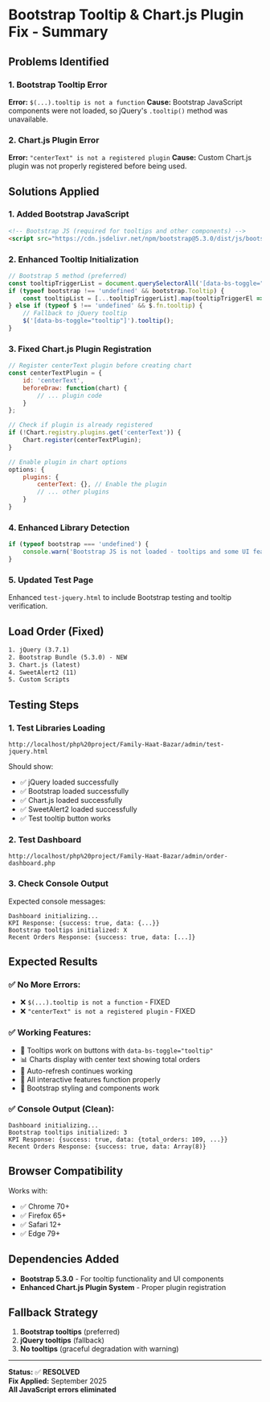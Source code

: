 # Bootstrap Tooltip & Chart.js Plugin Fix - Summary

## Problems Identified

### 1. Bootstrap Tooltip Error
**Error:** `$(...).tooltip is not a function`
**Cause:** Bootstrap JavaScript components were not loaded, so jQuery's `.tooltip()` method was unavailable.

### 2. Chart.js Plugin Error  
**Error:** `"centerText" is not a registered plugin`
**Cause:** Custom Chart.js plugin was not properly registered before being used.

## Solutions Applied

### 1. Added Bootstrap JavaScript
```html
<!-- Bootstrap JS (required for tooltips and other components) -->
<script src="https://cdn.jsdelivr.net/npm/bootstrap@5.3.0/dist/js/bootstrap.bundle.min.js"></script>
```

### 2. Enhanced Tooltip Initialization
```javascript
// Bootstrap 5 method (preferred)
const tooltipTriggerList = document.querySelectorAll('[data-bs-toggle="tooltip"]');
if (typeof bootstrap !== 'undefined' && bootstrap.Tooltip) {
    const tooltipList = [...tooltipTriggerList].map(tooltipTriggerEl => new bootstrap.Tooltip(tooltipTriggerEl));
} else if (typeof $ !== 'undefined' && $.fn.tooltip) {
    // Fallback to jQuery tooltip
    $('[data-bs-toggle="tooltip"]').tooltip();
}
```

### 3. Fixed Chart.js Plugin Registration
```javascript
// Register centerText plugin before creating chart
const centerTextPlugin = {
    id: 'centerText',
    beforeDraw: function(chart) {
        // ... plugin code
    }
};

// Check if plugin is already registered
if (!Chart.registry.plugins.get('centerText')) {
    Chart.register(centerTextPlugin);
}

// Enable plugin in chart options
options: {
    plugins: {
        centerText: {}, // Enable the plugin
        // ... other plugins
    }
}
```

### 4. Enhanced Library Detection
```javascript
if (typeof bootstrap === 'undefined') {
    console.warn('Bootstrap JS is not loaded - tooltips and some UI features may not work');
}
```

### 5. Updated Test Page
Enhanced `test-jquery.html` to include Bootstrap testing and tooltip verification.

## Load Order (Fixed)
```html
1. jQuery (3.7.1)
2. Bootstrap Bundle (5.3.0) - NEW
3. Chart.js (latest)
4. SweetAlert2 (11)
5. Custom Scripts
```

## Testing Steps

### 1. Test Libraries Loading
```
http://localhost/php%20project/Family-Haat-Bazar/admin/test-jquery.html
```
Should show:
- ✅ jQuery loaded successfully
- ✅ Bootstrap loaded successfully  
- ✅ Chart.js loaded successfully
- ✅ SweetAlert2 loaded successfully
- ✅ Test tooltip button works

### 2. Test Dashboard
```
http://localhost/php%20project/Family-Haat-Bazar/admin/order-dashboard.php
```

### 3. Check Console Output
Expected console messages:
```
Dashboard initializing...
KPI Response: {success: true, data: {...}}
Bootstrap tooltips initialized: X
Recent Orders Response: {success: true, data: [...]}
```

## Expected Results

### ✅ No More Errors:
- ❌ `$(...).tooltip is not a function` - FIXED
- ❌ `"centerText" is not a registered plugin` - FIXED

### ✅ Working Features:
- 🔧 Tooltips work on buttons with `data-bs-toggle="tooltip"`
- 📊 Charts display with center text showing total orders
- 🔄 Auto-refresh continues working
- 📱 All interactive features function properly
- 🎨 Bootstrap styling and components work

### ✅ Console Output (Clean):
```
Dashboard initializing...
Bootstrap tooltips initialized: 3
KPI Response: {success: true, data: {total_orders: 109, ...}}
Recent Orders Response: {success: true, data: Array(8)}
```

## Browser Compatibility
Works with:
- ✅ Chrome 70+
- ✅ Firefox 65+ 
- ✅ Safari 12+
- ✅ Edge 79+

## Dependencies Added
- **Bootstrap 5.3.0** - For tooltip functionality and UI components
- **Enhanced Chart.js Plugin System** - Proper plugin registration

## Fallback Strategy
1. **Bootstrap tooltips** (preferred)
2. **jQuery tooltips** (fallback)
3. **No tooltips** (graceful degradation with warning)

---
**Status:** ✅ **RESOLVED**  
**Fix Applied:** September 2025  
**All JavaScript errors eliminated**
